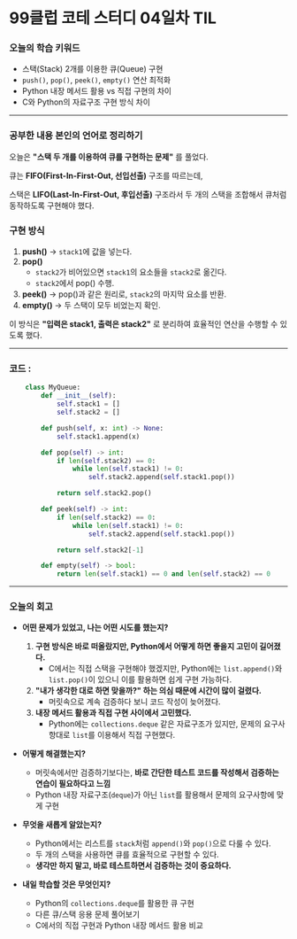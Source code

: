 # 99클럽 코테 스터디 04일차 TIL

### **오늘의 학습 키워드**

- 스택(Stack) 2개를 이용한 큐(Queue) 구현
- `push()`, `pop()`, `peek()`, `empty()` 연산 최적화
- Python 내장 메서드 활용 vs 직접 구현의 차이
- C와 Python의 자료구조 구현 방식 차이

---

### **공부한 내용 본인의 언어로 정리하기**

오늘은 **"스택 두 개를 이용하여 큐를 구현하는 문제"** 를 풀었다.

큐는 **FIFO(First-In-First-Out, 선입선출)** 구조를 따르는데,

스택은 **LIFO(Last-In-First-Out, 후입선출)** 구조라서 두 개의 스택을 조합해서 큐처럼 동작하도록 구현해야 했다.

### **구현 방식**

1. **push()** → `stack1`에 값을 넣는다.
2. **pop()**
    - `stack2`가 비어있으면 `stack1`의 요소들을 `stack2`로 옮긴다.
    - `stack2`에서 pop() 수행.
3. **peek()** → pop()과 같은 원리로, `stack2`의 마지막 요소를 반환.
4. **empty()** → 두 스택이 모두 비었는지 확인.

이 방식은 **"입력은 stack1, 출력은 stack2"** 로 분리하여 효율적인 연산을 수행할 수 있도록 했다.

---

### **코드** :
```python
    class MyQueue:
        def __init__(self):
            self.stack1 = []
            self.stack2 = []

        def push(self, x: int) -> None:
            self.stack1.append(x)

        def pop(self) -> int:
            if len(self.stack2) == 0:
                while len(self.stack1) != 0:
                    self.stack2.append(self.stack1.pop())

            return self.stack2.pop()

        def peek(self) -> int:
            if len(self.stack2) == 0:
                while len(self.stack1) != 0:
                    self.stack2.append(self.stack1.pop())

            return self.stack2[-1]

        def empty(self) -> bool:
            return len(self.stack1) == 0 and len(self.stack2) == 0
```

---

### **오늘의 회고**

- **어떤 문제가 있었고, 나는 어떤 시도를 했는지?**
    1. **구현 방식은 바로 떠올랐지만, Python에서 어떻게 하면 좋을지 고민이 길어졌다.**
        - C에서는 직접 스택을 구현해야 했겠지만, Python에는 `list.append()`와 `list.pop()`이 있으니 이를 활용하면 쉽게 구현 가능하다.
    2. **"내가 생각한 대로 하면 맞을까?" 하는 의심 때문에 시간이 많이 걸렸다.**
        - 머릿속으로 계속 검증하다 보니 코드 작성이 늦어졌다.
    3. **내장 메서드 활용과 직접 구현 사이에서 고민했다.**
        - Python에는 `collections.deque` 같은 자료구조가 있지만, 문제의 요구사항대로 `list`를 이용해서 직접 구현했다.

- **어떻게 해결했는지?**
    - 머릿속에서만 검증하기보다는, **바로 간단한 테스트 코드를 작성해서 검증하는 연습이 필요하다고 느낌**
    - Python 내장 자료구조(`deque`)가 아닌 `list`를 활용해서 문제의 요구사항에 맞게 구현

- **무엇을 새롭게 알았는지?**
    - Python에서는 리스트를 `stack`처럼 `append()`와 `pop()`으로 다룰 수 있다.
    - 두 개의 스택을 사용하면 큐를 효율적으로 구현할 수 있다.
    - **생각만 하지 말고, 바로 테스트하면서 검증하는 것이 중요하다.**
    
- **내일 학습할 것은 무엇인지?**
    - Python의 `collections.deque`를 활용한 큐 구현
    - 다른 큐/스택 응용 문제 풀어보기
    - C에서의 직접 구현과 Python 내장 메서드 활용 비교